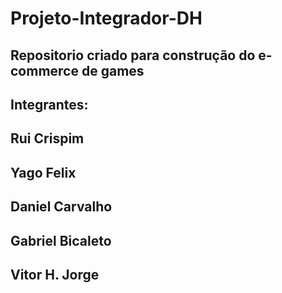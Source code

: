 # Projeto-Integrador-DH

## Repositorio criado para construção do e-commerce de games

## Integrantes:

## Rui Crispim
## Yago Felix
## Daniel Carvalho
## Gabriel Bicaleto
## Vitor H. Jorge

###


